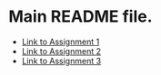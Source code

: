 # Main README file.

- [Link to Assignment 1](https://github.com/Hint1k/homework/tree/submission/Task1)
- [Link to Assignment 2](https://github.com/Hint1k/homework/tree/submission2/Task2)
- [Link to Assignment 3](https://github.com/Hint1k/homework/tree/submission3/Task3)